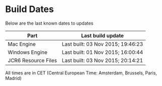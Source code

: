 # Build Dates

Below are the last known dates to updates

Part | Last build update
-----|-----
Mac Engine | Last built: 03 Nov 2015; 19:46:23
Windows Engine | Last built: 01 Nov 2015; 16:00:44
JCR6 Resource Files | Last built: 03 Nov 2015; 20:14:21
All times are in CET (Central European Time: Amsterdam, Brussels, Paris, Madrid)




